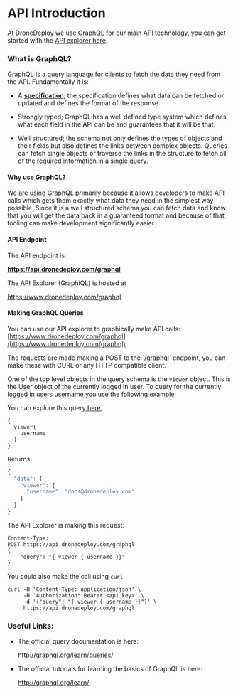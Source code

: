 # API Introduction

At DroneDeploy we use GraphQL for our main API technology, you can get started with the [API explorer here](https://api.dronedeploy.com/graphql).

### What is GraphQL?

GraphQL Is a query language for clients to fetch the data they need from the API. Fundamentally it is:

* A [**specification**](http://facebook.github.io/graphql/); the specification defines what data can be fetched or updated and defines the format of the response

* Strongly typed; GraphQL has a well defined type system which defines what each field in the API can be and guarantees that it will be that.

* Well structured; the schema not only defines the types of objects and their fields but also defines the links between complex objects. Queries can fetch single objects or traverse the links in the structure to fetch all of the required information in a single query.

#### Why use GraphQL?

We are using GraphQL primarily because it allows developers to make API calls which gets them exactly what data they need in the simplest way possible. Since it is a well structured schema you can fetch data and know that you will get the data back in a guaranteed format and because of that, tooling can make development significantly easier.

#### API Endpoint

The API endpoint is:

**https://api.dronedeploy.com/graphql**

The API Explorer (GraphiQL) is hosted at

https://www.dronedeploy.com/graphql


#### Making GraphQL Queries

You can use our API explorer to graphically make API calls: [https://www.dronedeploy.com/graphql](https://www.dronedeploy.com/graphql)


The requests are made making a POST to the \`/graphql\` endpoint, you can make these with CURL or any HTTP compatible client.

One of the top level objects in the query schema is the `viewer` object. This is the User object of the currently logged in user. To query for the currently logged in users username you use the following example:

You can explore this query[ here.](https://www.dronedeploy.com/graphql?query=%7B%0A%20%20viewer%20%7B%0A%20%20%20%20username%0A%20%20%7D%0A%7D%0A&operationName=null)

```
{
  viewer{
    username
  }
}
```

Returns:

```js
{
  "data": {
    "viewer": {
      "username": "docs@dronedeploy.com"
    }
  }
}
```

The API Explorer is making this request:

```
Content-Type:
POST https://api.dronedeploy.com/graphql
{
    "query": "{ viewer { username }}"
}
```

You could also make the call using `curl`

```
curl -H 'Content-Type: application/json' \
     -H 'Authorization: Bearer <api key>' \
     -d '{"query": "{ viewer { username }}"}' \
     https://api.dronedeploy.com/graphql
```

### Useful Links:

* The official query documentation is here:

  http://graphql.org/learn/queries/
* The official tutorials for learning the basics of GraphQL is here:

  http://graphql.org/learn/



